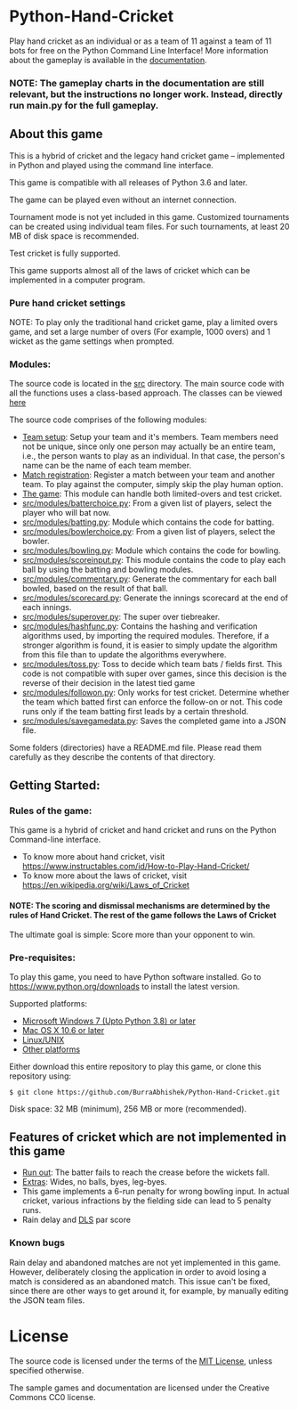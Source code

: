 # Python-Hand-Cricket
Play hand cricket as an individual or as a team of 11 against a team of 11 bots for free on the Python Command Line Interface! More information about the gameplay is available in the [documentation](https://github.com/BurraAbhishek/Python-Hand-Cricket/blob/main/docs/Hand%20Cricket%20Python%20App%20Documentation.pdf).

### NOTE: The gameplay charts in the documentation are still relevant, but the instructions no longer work. Instead, directly run main.py for the full gameplay.

## About this game

This is a hybrid of cricket and the legacy hand cricket game – implemented in Python and played using the command line interface.

This game is compatible with all releases of Python 3.6 and later.

The game can be played even without an internet connection.

Tournament mode is not yet included in this game. Customized tournaments can be created using individual team files. For such tournaments, at least 20 MB of disk space is recommended.

Test cricket is fully supported.

This game supports almost all of the laws of cricket which can be implemented in a computer program.

### Pure hand cricket settings
NOTE: To play only the traditional hand cricket game, play a limited overs game, and set a large number of overs (For example, 1000 overs) and 1 wicket as the game settings when prompted.

### Modules:
The source code is located in the [src](https://github.com/BurraAbhishek/Python-Hand-Cricket/tree/main/src) directory. The main source code with all the functions uses a class-based approach. The classes can be viewed [here](https://github.com/BurraAbhishek/Python-Hand-Cricket/tree/main/src/clas)

The source code comprises of the following modules:
- [Team setup](https://github.com/BurraAbhishek/Python-Hand-Cricket/blob/main/src/setupateam.py): Setup your team and it's members. Team members need not be unique, since only one person may actually be an entire team, i.e., the person wants to play as an individual. In that case, the person's name can be the name of each team member.
- [Match registration](https://github.com/BurraAbhishek/Python-Hand-Cricket/blob/main/src/registerformatch.py): Register a match between your team and another team. To play against the computer, simply skip the play human option.
- [The game](https://github.com/BurraAbhishek/Python-Hand-Cricket/blob/main/src/handcricketgame.py): This module can handle both limited-overs and test cricket.
- [src/modules/batterchoice.py](https://github.com/BurraAbhishek/Python-Hand-Cricket/blob/main/src/modules/batterchoice.py): From a given list of players, select the player who will bat now.
- [src/modules/batting.py](https://github.com/BurraAbhishek/Python-Hand-Cricket/blob/main/src/modules/batting.py): Module which contains the code for batting.
- [src/modules/bowlerchoice.py](https://github.com/BurraAbhishek/Python-Hand-Cricket/blob/main/src/modules/bowlerchoice.py): From a given list of players, select the bowler.
- [src/modules/bowling.py](https://github.com/BurraAbhishek/Python-Hand-Cricket/blob/main/src/modules/bowling.py): Module which contains the code for bowling.
- [src/modules/scoreinput.py](https://github.com/BurraAbhishek/Python-Hand-Cricket/blob/main/src/modules/scoreinput.py): This module contains the code to play each ball by using the batting and bowling modules.
- [src/modules/commentary.py](https://github.com/BurraAbhishek/Python-Hand-Cricket/blob/main/src/modules/commentary.py): Generate the commentary for each ball bowled, based on the result of that ball.
- [src/modules/scorecard.py](https://github.com/BurraAbhishek/Python-Hand-Cricket/blob/main/src/modules/scorecard.py): Generate the innings scorecard at the end of each innings.
- [src/modules/superover.py](https://github.com/BurraAbhishek/Python-Hand-Cricket/blob/main/src/modules/superover.py): The super over tiebreaker. 
- [src/modules/hashfunc.py](https://github.com/BurraAbhishek/Python-Hand-Cricket/blob/main/src/modules/hashfunc.py): Contains the hashing and verification algorithms used, by importing the required modules. Therefore, if a stronger algorithm is found, it is easier to simply update the algorithm from this file than to update the algorithms everywhere.
- [src/modules/toss.py](https://github.com/BurraAbhishek/Python-Hand-Cricket/blob/main/src/modules/toss.py): Toss to decide which team bats / fields first. This code is not compatible with super over games, since this decision is the reverse of their decision in the latest tied game
- [src/modules/followon.py](https://github.com/BurraAbhishek/Python-Hand-Cricket/blob/main/src/modules/followon.py): Only works for test cricket. Determine whether the team which batted first can enforce the follow-on or not. This code runs only if the team batting first leads by a certain threshold.
- [src/modules/savegamedata.py](https://github.com/BurraAbhishek/Python-Hand-Cricket/blob/main/src/modules/savegamedata.py): Saves the completed game into a JSON file.

Some folders (directories) have a README.md file. Please read them carefully as they describe the contents of that directory.

## Getting Started:
### Rules of the game:
This game is a hybrid of cricket and hand cricket and runs on the Python Command-line interface. 
- To know more about hand cricket, visit https://www.instructables.com/id/How-to-Play-Hand-Cricket/
- To know more about the laws of cricket, visit https://en.wikipedia.org/wiki/Laws_of_Cricket

#### NOTE: The scoring and dismissal mechanisms are determined by the rules of Hand Cricket. The rest of the game follows the Laws of Cricket

The ultimate goal is simple: Score more than your opponent to win.
### Pre-requisites:
To play this game, you need to have Python software installed. Go to https://www.python.org/downloads to install the latest version.

Supported platforms:
-	[Microsoft Windows 7 (Upto Python 3.8) or later](https://www.python.org/downloads/windows/)
-	[Mac OS X 10.6 or later](https://www.python.org/downloads/macos/)
-	[Linux/UNIX](https://www.python.org/downloads/source/)
-	[Other platforms](https://www.python.org/download/other/)

Either download this entire repository to play this game, or clone this repository using:

```
$ git clone https://github.com/BurraAbhishek/Python-Hand-Cricket.git
```

Disk space: 32 MB (minimum), 256 MB or more (recommended).

## Features of cricket which are not implemented in this game
- [Run out](https://en.wikipedia.org/wiki/Run_out): The batter fails to reach the crease before the wickets fall.
- [Extras](https://en.wikipedia.org/wiki/Extra_%28cricket%29): Wides, no balls, byes, leg-byes. 
- This game implements a 6-run penalty for wrong bowling input. In actual cricket, various infractions by the fielding side can lead to 5 penalty runs.
- Rain delay and [DLS](https://en.wikipedia.org/wiki/Duckworth%E2%80%93Lewis%E2%80%93Stern_method) par score

### Known bugs

Rain delay and abandoned matches are not yet implemented in this game. However, deliberately closing the application in order to avoid losing a match is considered as an abandoned match. This issue can't be fixed, since there are other ways to get around it, for example, by manually editing the JSON team files.

# License

The source code is licensed under the terms of the [MIT License](https://github.com/BurraAbhishek/Python-Hand-Cricket/blob/main/LICENSE), unless specified otherwise.

The sample games and documentation are licensed under the Creative Commons CC0 license.
